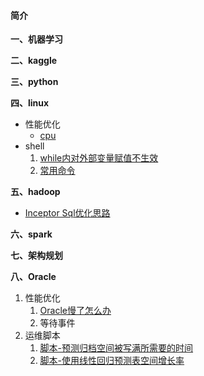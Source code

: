 #### 简介

**一、机器学习**

**二、kaggle**

**三、python**

**四、linux**
- 性能优化
  - [cpu](https://github.com/aidway/Blog/issues/1)
- shell
  1. [while内对外部变量赋值不生效](https://github.com/aidway/Blog/issues/6)
  1. [常用命令](https://github.com/aidway/Blog/issues/7)

**五、hadoop**
- [Inceptor Sql优化思路](https://github.com/aidway/Blog/issues/3)

**六、spark**

**七、架构规划**

**八、Oracle**
1. 性能优化
   1. [Oracle慢了怎么办](https://github.com/aidway/Blog/issues/2)
   1. 等待事件
1. 运维脚本
   1. [脚本-预测归档空间被写满所需要的时间](https://github.com/aidway/Blog/issues/4)
   1. [脚本-使用线性回归预测表空间增长率](https://github.com/aidway/Blog/issues/5)



 
